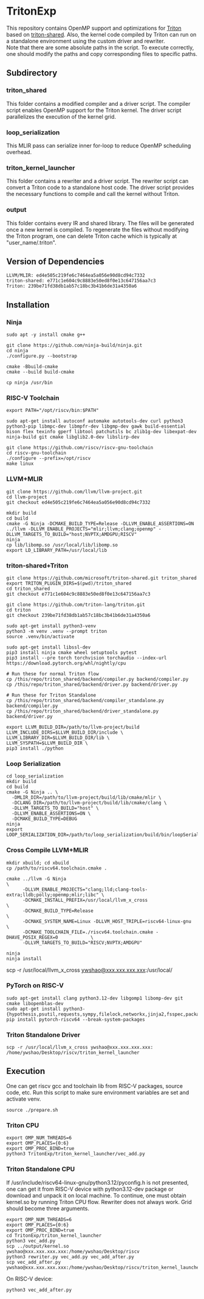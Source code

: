# TritonExp
This repository contains OpenMP support and optimizations for [Triton](https://github.com/triton-lang/triton) based on [triton-shared](https://github.com/microsoft/triton-shared). Also, the kernel code compiled by Triton can run on a standalone environment using the custom driver and rewriter.\
Note that there are some absolute paths in the script. To execute correctly, one should modify the paths and copy corresponding files to specific paths.

## Subdirectory
### triton_shared
This folder contains a modified compiler and a driver script. The compiler script enables OpenMP support for the Triton kernel. The driver script parallelizes the execution of the kernel grid.

### loop_serialization
This MLIR pass can serialize inner for-loop to reduce OpenMP scheduling overhead.

### triton_kernel_launcher
This folder contains a rewriter and a driver script. The rewriter script can convert a Triton code to a standalone host code. The driver script provides the necessary functions to compile and call the kernel without Triton.

### output
This folder contains every IR and shared library. The files will be generated once a new kernel is compiled. To regenerate the files without modifying the Triton program, one can delete Triton cache which is typically at "user_name/.triton".

## Version of Dependencies
```
LLVM/MLIR: ed4e505c219fe6c7464ea5a056e90d8cd94c7332
triton-shared: e771c1e604c9c8883e50ed8f0e13c647156aa7c3
Triton: 239be71fd38db1ab57c18bc3b41b6de31a4350a6
```

## Installation
### Ninja
```
sudo apt -y install cmake g++

git clone https://github.com/ninja-build/ninja.git
cd ninja
./configure.py --bootstrap

cmake -Bbuild-cmake
cmake --build build-cmake

cp ninja /usr/bin
```

### RISC-V Toolchain
```
export PATH="/opt/riscv/bin:$PATH"

sudo apt-get install autoconf automake autotools-dev curl python3 python3-pip libmpc-dev libmpfr-dev libgmp-dev gawk build-essential bison flex texinfo gperf libtool patchutils bc zlib1g-dev libexpat-dev ninja-build git cmake libglib2.0-dev libslirp-dev

git clone https://github.com/riscv/riscv-gnu-toolchain
cd riscv-gnu-toolchain
./configure --prefix=/opt/riscv
make linux
```

### LLVM+MLIR
```
git clone https://github.com/llvm/llvm-project.git
cd llvm-project
git checkout ed4e505c219fe6c7464ea5a056e90d8cd94c7332

mkdir build
cd build
cmake -G Ninja -DCMAKE_BUILD_TYPE=Release -DLLVM_ENABLE_ASSERTIONS=ON ../llvm -DLLVM_ENABLE_PROJECTS="mlir;llvm;clang;openmp" -DLLVM_TARGETS_TO_BUILD="host;NVPTX;AMDGPU;RISCV"
ninja
cp lib/libomp.so /usr/local/lib/libomp.so
export LD_LIBRARY_PATH=/usr/local/lib
```

### triton-shared+Triton
```
git clone https://github.com/microsoft/triton-shared.git triton_shared
export TRITON_PLUGIN_DIRS=$(pwd)/triton_shared
cd triton_shared
git checkout e771c1e604c9c8883e50ed8f0e13c647156aa7c3

git clone https://github.com/triton-lang/triton.git
cd triton
git checkout 239be71fd38db1ab57c18bc3b41b6de31a4350a6

sudo apt-get install python3-venv
python3 -m venv .venv --prompt triton
source .venv/bin/activate

sudo apt-get install libssl-dev
pip3 install ninja cmake wheel setuptools pytest
pip3 install --pre torch torchvision torchaudio --index-url https://download.pytorch.org/whl/nightly/cpu

# Run these for normal Triton flow
cp /this/repo/triton_shared/backend/compiler.py backend/compiler.py
cp /this/repo/triton_shared/backend/driver.py backend/driver.py

# Run these for Triton Standalone
cp /this/repo/triton_shared/backend/compiler_standalone.py backend/compiler.py
cp /this/repo/triton_shared/backend/driver_standalone.py backend/driver.py

export LLVM_BUILD_DIR=/path/to/llvm-project/build
LLVM_INCLUDE_DIRS=$LLVM_BUILD_DIR/include \
LLVM_LIBRARY_DIR=$LLVM_BUILD_DIR/lib \
LLVM_SYSPATH=$LLVM_BUILD_DIR \
pip3 install ./python
```

### Loop Serialization
```
cd loop_serialization
mkdir build
cd build
cmake -G Ninja .. \
  -DMLIR_DIR=/path/to/llvm-project/build/lib/cmake/mlir \
  -DCLANG_DIR=/path/to/llvm-project/build/lib/cmake/clang \
  -DLLVM_TARGETS_TO_BUILD="host" \
  -DLLVM_ENABLE_ASSERTIONS=ON \
  -DCMAKE_BUILD_TYPE=DEBUG
ninja
export LOOP_SERIALIZATION_DIR=/path/to/loop_serialization/build/bin/loopSerialization
```

### Cross Compile LLVM+MLIR
```
mkdir xbuild; cd xbuild
cp /path/to/riscv64.toolchain.cmake .

cmake ../llvm -G Ninja                                                                 \
      -DLLVM_ENABLE_PROJECTS="clang;lld;clang-tools-extra;lldb;polly;openmp;mlir;libc" \
      -DCMAKE_INSTALL_PREFIX=/usr/local/llvm_x_cross                                   \
      -DCMAKE_BUILD_TYPE=Release                                                       \
      -DCMAKE_SYSTEM_NAME=Linux -DLLVM_HOST_TRIPLE=riscv64-linux-gnu                   \
      -DCMAKE_TOOLCHAIN_FILE=./riscv64.toolchain.cmake -DHAVE_POSIX_REGEX=0            \
	  -DLLVM_TARGETS_TO_BUILD="RISCV;NVPTX;AMDGPU"

ninja
ninja install
```
scp -r /usr/local/llvm_x_cross ywshao@xxx.xxx.xxx.xxx:/usr/local/

### PyTorch on RISC-V
```
sudo apt-get install clang python3.12-dev libgomp1 libomp-dev git cmake libopenblas-dev
sudo apt-get install python3-{hypothesis,psutil,requests,sympy,filelock,networkx,jinja2,fsspec,packaging,numpy}
pip install pytorch-riscv64 --break-system-packages
```

### Triton Standalone Driver
```
scp -r /usr/local/llvm_x_cross ywshao@xxx.xxx.xxx.xxx: /home/ywshao/Desktop/riscv/triton_kernel_launcher
```

## Execution
One can get riscv gcc and toolchain lib from RISC-V packages, source code, etc.
Run this script to make sure environment variables are set and activate venv.
```
source ./prepare.sh
```

### Triton CPU
```
export OMP_NUM_THREADS=6
export OMP_PLACES={0:6}
export OMP_PROC_BIND=true
python3 TritonExp/triton_kernel_launcher/vec_add.py
```

### Triton Standalone CPU
If /usr/include/riscv64-linux-gnu/python3.12/pyconfig.h is not presented, one can get it from RISC-V device with python3.12-dev package or download and unpack it on local machine.
To continue, one must obtain kernel.so by running Triton CPU flow.
Rewriter does not always work. Grid should become three arguments.
```
export OMP_NUM_THREADS=6
export OMP_PLACES={0:6}
export OMP_PROC_BIND=true
cd TritonExp/triton_kernel_launcher
python3 vec_add.py
scp ../output/kernel.so ywshao@xxx.xxx.xxx.xxx:/home/ywshao/Desktop/riscv
python3 rewriter.py vec_add.py vec_add_after.py
scp vec_add_after.py ywshao@xxx.xxx.xxx.xxx:/home/ywshao/Desktop/riscv/triton_kernel_launcher
```

On RISC-V device:
```
python3 vec_add_after.py
```

